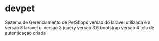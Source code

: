 # devpet
Sistema de Gerenciamento de PetShops
versao do laravel utilizada é a versao 8
 laravel ui versao 3
 jquery versao 3.6
 bootstrap versao 4
 tela de autenticaçao criada 

